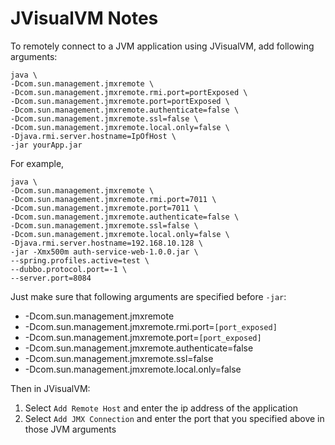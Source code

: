 # JVisualVM Notes

To remotely connect to a JVM application using JVisualVM, add following arguments:

```
java \
-Dcom.sun.management.jmxremote \ 
-Dcom.sun.management.jmxremote.rmi.port=portExposed \ 
-Dcom.sun.management.jmxremote.port=portExposed \ 
-Dcom.sun.management.jmxremote.authenticate=false \
-Dcom.sun.management.jmxremote.ssl=false \ 
-Dcom.sun.management.jmxremote.local.only=false \ 
-Djava.rmi.server.hostname=IpOfHost \
-jar yourApp.jar
```

For example, 

```
java \
-Dcom.sun.management.jmxremote \
-Dcom.sun.management.jmxremote.rmi.port=7011 \
-Dcom.sun.management.jmxremote.port=7011 \
-Dcom.sun.management.jmxremote.authenticate=false \
-Dcom.sun.management.jmxremote.ssl=false \
-Dcom.sun.management.jmxremote.local.only=false \
-Djava.rmi.server.hostname=192.168.10.128 \
-jar -Xmx500m auth-service-web-1.0.0.jar \
--spring.profiles.active=test \
--dubbo.protocol.port=-1 \
--server.port=8084
```

Just make sure that following arguments are specified before `-jar`:

- -Dcom.sun.management.jmxremote
- -Dcom.sun.management.jmxremote.rmi.port=`[port_exposed]`
- -Dcom.sun.management.jmxremote.port=`[port_exposed]`
- -Dcom.sun.management.jmxremote.authenticate=false
- -Dcom.sun.management.jmxremote.ssl=false
- -Dcom.sun.management.jmxremote.local.only=false 

Then in JVisualVM: 

1. Select `Add Remote Host` and enter the ip address of the application
2. Select `Add JMX Connection` and enter the port that you specified above in those JVM arguments

